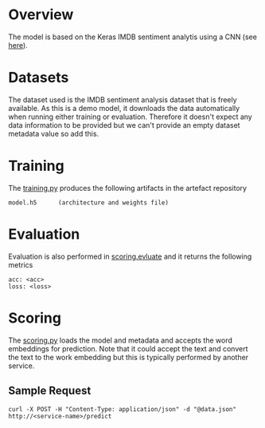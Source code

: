
# Overview
The model is based on the Keras IMDB sentiment analytis using a CNN (see [here](https://github.com/keras-team/keras/blob/master/examples/imdb_cnn.py)).

# Datasets
The dataset used is the IMDB sentiment analysis dataset that is freely available. As this is a demo model, it downloads the data automatically when running either training or evaluation. Therefore it doesn't expect any data information to be provided but we can't provide an empty dataset metadata value so add this. 


# Training
The [training.py](DOCKER/model_modules/training.py) produces the following artifacts in the artefact repository

    model.h5      (architecture and weights file)


# Evaluation
Evaluation is also performed in [scoring.evluate](DOCKER/model_modules/scoring.py) and it returns the following metrics

    acc: <acc>
    loss: <loss>
    

# Scoring 
The [scoring.py](DOCKER/model_modules/scoring.py) loads the model and metadata and accepts the word embeddings for prediction. Note that it could accept the text and convert the text to the work embedding but this is typically performed by another service.  


## Sample Request

    curl -X POST -H "Content-Type: application/json" -d "@data.json" http://<service-name>/predict
    
